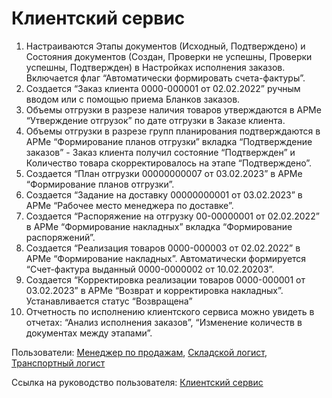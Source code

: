 #  Клиентский сервис

1. Настраиваются Этапы документов (Исходный, Подтверждено) и Состояния документов (Создан, Проверки не успешны, Проверки успешны, Подтвержден) в Настройках исполнения заказов. Включается флаг “Автоматически формировать счета-фактуры”.
2. Создается “Заказ клиента 0000-000001 от 02.02.2022” ручным вводом или с помощью приема Бланков заказов.
3. Объемы отгрузки в разрезе наличия товаров утверждаются в АРМе “Утверждение отгрузок” по дате отгрузки в Заказе клиента.
4. Объемы отгрузки в разрезе групп планирования подтверждаются в АРМе “Формирование планов отгрузки” вкладка “Подтверждение заказов” - Заказ клиента получил состояние “Подтвержден” и Количество товара скорректировалось на этапе “Подтверждено”.
5. Создается “План отгрузки 00000000007 от 03.02.2023” в АРМе “Формирование планов отгрузки”.
6. Создается “Задание на доставку 00000000001 от 03.02.2023” в АРМе “Рабочее место менеджера по доставке”.
7. Создается “Распоряжение на отгрузку 00-00000001 от 02.02.2022” в АРМе “Формирование накладных” вкладка “Формирование распоряжений”.
8. Создается “Реализация товаров 0000-000003 от 02.02.2022” в АРМе “Формирование накладных”. Автоматически формируется “Счет-фактура выданный 0000-0000002 от 10.02.20203”.
9. Создается “Корректировка реализации товаров 0000-000001 от 03.02.2023” в АРМе “Возврат и корректировка накладных”. Устанавливается статус “Возвращена”
10. Отчетность по исполнению клиентского сервиса можно увидеть в отчетах: “Анализ исполнения заказов”, “Изменение количеств в документах между этапами”.

Пользователи: [Менеджер по продажам](../Users/SalesManager.md), [Складской логист](../Users/WarehouseLogistician.md), [Транспортный логист](../Users/TransportLogistician.md)

Ссылка на руководство пользователя: <a href="https://konstanta-it.github.io/erp4food/CRM/CustomerService/CustomerServiceScheme/" target="_blank"> Клиентский сервис </a>